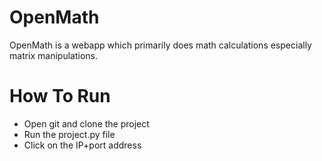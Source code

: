 # OpenMath

OpenMath is a webapp which primarily does math calculations especially matrix manipulations.

# How To Run

<ul>
  <li>Open git and clone the project</li>
  <li>Run the project.py file</li>
  <li>Click on the IP+port address</li>
</ul>

